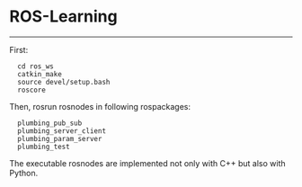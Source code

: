# ROS-Learning
---
First:

      cd ros_ws
      catkin_make
      source devel/setup.bash
      roscore

Then, rosrun rosnodes in following rospackages:

      plumbing_pub_sub
      plumbing_server_client
      plumbing_param_server
      plumbing_test
The executable rosnodes are implemented not only with C++ but also with Python.
